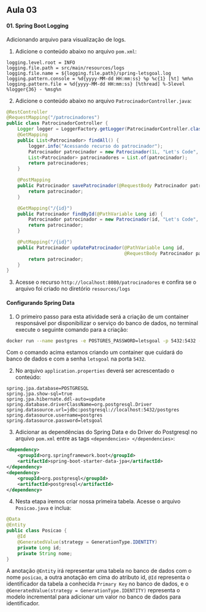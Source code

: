 ## Aula 03

#### 01. Spring Boot Logging

Adicionando arquivo para visualização de logs.

1. Adicione o conteúdo abaixo no arquivo `pom.xml`:

```properties
logging.level.root = INFO
logging.file.path = src/main/resources/logs
logging.file.name = ${logging.file.path}/spring-letsgoal.log
logging.pattern.console = %d{yyyy-MM-dd HH:mm:ss} %p %c{1} [%t] %m%n
logging.pattern.file = %d{yyyy-MM-dd HH:mm:ss} [%thread] %-5level %logger{36} - %msg%n
```

2. Adicione o conteúdo abaixo no arquivo `PatrocinadorController.java`:

```java
@RestController
@RequestMapping("/patrocinadores")
public class PatrocinadorController {
    Logger logger = LoggerFactory.getLogger(PatrocinadorController.class);
    @GetMapping
    public List<Patrocinador> findAll() {
        logger.info("Acessando recurso do patrocinador");
        Patrocinador patrocinador = new Patrocinador(1L, "Let's Code", "https://letscode.com.br", "https://letscode.com.br", "Let's Code");
        List<Patrocinador> patrocinadores = List.of(patrocinador);
        return patrocinadores;
    }

    @PostMapping
    public Patrocinador savePatrocinador(@RequestBody Patrocinador patrocinador) {
        return patrocinador;
    }

    @GetMapping("/{id}")
    public Patrocinador findById(@PathVariable Long id) {
        Patrocinador patrocinador = new Patrocinador(id, "Let's Code", "https://letscode.com.br", "https://letscode.com.br", "Let's Code");
        return patrocinador;
    }

    @PutMapping("/{id}")
    public Patrocinador updatePatrocinador(@PathVariable Long id,
                                           @RequestBody Patrocinador patrocinador) {
        return patrocinador;
    }
}

```

03. Acesse o recurso `http://localhost:8080/patrocinadores` e confira se o arquivo foi criado no diretório `resources/logs`


#### Configurando Spring Data 

1. O primeiro passo para esta atividade será a criação de um container responsável por disponibilizar o serviço do banco de dados, no terminal execute o seguinte comando para a criação:

```sh
docker run --name postgres -e POSTGRES_PASSWORD=letsgoal -p 5432:5432 -d postgres
```

Com o comando acima estamos criando um container que cuidará do banco de dados e com a senha `letsgoal` na porta `5432`.


2. No arquivo `application.properties` deverá ser acrescentado o conteúdo:

```properties
spring.jpa.database=POSTGRESQL
spring.jpa.show-sql=true
spring.jpa.hibernate.ddl-auto=update
spring.database.driverClassName=org.postgresql.Driver
spring.datasource.url=jdbc:postgresql://localhost:5432/postgres
spring.datasource.username=postgres
spring.datasource.password=letsgoal
```

3. Adicionar as dependências do Spring Data e do Driver do Postgresql no arquivo `pom.xml` entre as tags `<dependencies> </dependencies>`:

```xml
<dependency>
    <groupId>org.springframework.boot</groupId>
    <artifactId>spring-boot-starter-data-jpa</artifactId>
</dependency>
<dependency>
    <groupId>org.postgresql</groupId>
    <artifactId>postgresql</artifactId>
</dependency>
```

4. Nesta etapa iremos criar nossa primeira tabela. Acesse o arquivo `Posicao.java` e inclua:

```java
@Data
@Entity
public class Posicao {
    @Id
    @GeneratedValue(strategy = GenerationType.IDENTITY)
    private Long id;
    private String nome;
}
```

A anotação `@Entity` irá representar uma tabela no banco de dados com o nome `posicao`, a outra anotação em cima do atributo id, `@Id` representa o identificador da tabela a conhecida `Primary Key` no banco de dados, e o `@GeneratedValue(strategy = GenerationType.IDENTITY)` representa o modelo incremental para adicionar um valor no banco de dados para identificador.